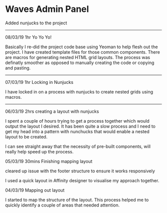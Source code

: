 # Waves Admin Panel

Added nunjucks to the project

----

08/03/19 1hr Yo Yo Yo!

Basically I re-did the project code base using Yeoman to help flesh out the project.
I have created template files for those common components.
There are macros for generating nested HTML grid layouts.
The process was definatly smoother as opposed to manually creating the code or copying and pasting.

----

07/03/19 1hr Locking in Nunjucks

I have locked in on a process with nunjucks to create nested grids using macros.

---

06/03/19 2hrs creating a layout with nunjucks

I spent a couple of hours trying to get a process together which would output the layout I desired. It has been quite a slow process and I need to get my head into a pattern with nunchucks that would enable a nested layout to be created.

I can see straight away that the necessity of pre-built components, will really help speed up the process.

05/03/19 30mins Finishing mapping layout

cleared up issue with the footer structure to ensure it works responsively

I used a quick layout in Affinity designer to visualise my approach together.

04/03/19 Mapping out layout

I started to map the structure of the layout. This process helped me to quickly identify a couple of areas that needed attention.
